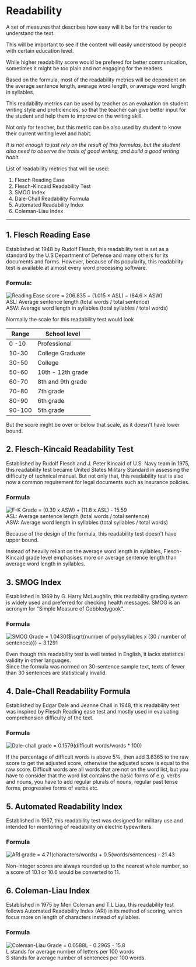 # Readability

A set of measures that describes how easy will it be for the reader to understand the text.  

This will be important to see if the content will easily understood by people with certain education level.  

While higher readability score would be prefered for better communication, sometimes it might be too plain and not engaging for the readers.  

Based on the formula, most of the readability metrics will be dependent on the average sentence length, average word length, or average word length in syllables.  

This readability metrics can be used by teacher as an evaluation on student writing style and proficiencies, so that the teacher can give better input for the student and help them to improve on the writing skill.

Not only for teacher, but this metric can be also used by student to know their current writing level and habit.
    
*It is not enough to just rely on the result of this formulas, but the student also need to observe the traits of good writing, and build a good writing habit.*

List of readability metrics that will be used:
1. Flesch Reading Ease
2. Flesch-Kincaid Readability Test
3. SMOG Index 
4. Dale-Chall Readability Formula
5. Automated Readability Index
6. Coleman-Liau Index  
  
---
  
## 1. Flesch Reading Ease

Established at 1948 by Rudolf Flesch, this readability test is set as a standard by the U.S Department of Defense and many others for its documents and forms. However, because of its popularity, this readability test is available at almost every word processing software. 

### Formula:  
![Reading Ease score = 206.835 − (1.015 × ASL) − (84.6 × ASW)](https://www.bruot.org/tex2img/media/VhtpGsHrNnp2gowQoWftrdsfw16F7VSPlQm6g5X0wTCH/tex2img_equation.svg)  
ASL: Average sentence length (total words / total sentence)  
ASW: Average word length in syllables (total syllables / total words)  
   

Normally the scale for this readability test would look 

| Range  | School level      | 
|--------|-------------------|
| 0 -10  | Professional      |
| 10-30  | College Graduate  |
| 30-50  | College           |
| 50-60  | 10th - 12th grade |
| 60-70  | 8th and 9th grade |
| 70-80  | 7th grade         |
| 80-90  | 6th grade         |
| 90-100 | 5th grade         |


But the score might be over or below that scale, as it doesn't have lower bound. 

## 2. Flesch-Kincaid Readability Test

Established by Rudolf Flesch and J. Peter Kincaid of U.S. Navy team in 1975, this readability test became United States Military Standard in assessing the difficulty of technical manual. But not only that, this readability test is also now a common requirement for legal documents such as insurance policies. 

### Formula
![F-K Grade = (0.39 x ASW) + (11.8 x ASL) - 15.59](https://www.bruot.org/tex2img/media/LYGrOn6m7GNCtiZBQYhSAwTsNwNSGjTABUzzUuqGlDfA/tex2img_equation.svg)  
ASL: Average sentence length (total words / total sentence)  
ASW: Average word length in syllables (total syllables / total words)  

Because of the design of the formula, this readability test doesn't have upper bound. 

Instead of heavily reliant on the average word length in syllables, Flesch-Kincaid grade level emphasises more on average sentence length than average word length in syllables. 

[//]: # (TODO DONE: Finish the rest of the readability documentation)

## 3. SMOG Index

Established in 1969 by G. Harry McLaughlin, this readability grading system is widely used and preferred for checking health messages. SMOG is an acronym for "Simple Measure of Gobbledygook".

### Formula  
![SMOG Grade = 1.0430($\sqrt{number of polysyllables x (30 / number of sentences)}) + 3.1291](https://www.bruot.org/tex2img/media/xO4FtSDaOorNTCoECc4DNAUx33l3NoNOoOguVQdKiRjx/tex2img_equation.svg)   

Even though this readability test is well tested in English, it lacks statistical validity in other languages.  
Since the formula was normed on 30-sentence sample text, texts of fewer than 30 sentences are statistically invalid. 

## 4. Dale-Chall Readability Formula

Established by Edgar Dale and Jeanne Chall in 1948, this readability test was inspired by Flesch Reading ease test and mostly used in evaluating comprehension difficulty of the text.

### Formula
![Dale-chall grade = 0.1579(difficult words/words * 100)](https://www.bruot.org/tex2img/media/7Rn2y9kf5QBOOxoxyP8UqZI0cFlcZo4Z9cyGwL8ySU4L/tex2img_equation.svg)  

If the percentage of difficult words is above 5%, then add 3.6365 to the raw score to get the adjusted score, otherwise the adjusted score is equal to the raw score. Difficult words are all words that are not on the word list, but you have to consider that the word list contains the basic forms of e.g. verbs and nouns, you have to add regular plurals of nouns, regular past tense forms, progressive forms of verbs etc.

## 5. Automated Readability Index

Established in 1967, this readability test was designed for military use and intended for monitoring of readability on electric typewriters.

### Formula
![ARI grade = 4.71(characters/words) + 0.5(words/sentences) - 21.43](https://www.bruot.org/tex2img/media/Ik3a5QqqDADP5vSvYSee4JqPSQw1nExMxRiTtmmRshc5/tex2img_equation.svg)  

Non-integer scores are always rounded up to the nearest whole number, so a score of 10.1 or 10.6 would be converted to 11. 

## 6. Coleman-Liau Index

Established in 1975 by Meri Coleman and T.L Liau, this readability test follows Automated Readability Index (ARI) in its method of scoring, which focus more on length of characters instead of syllables.

### Formula
![Coleman-Liau Grade = 0.0588L - 0.296S - 15.8](https://www.bruot.org/tex2img/media/qyjwgdvOLsD3txXUumlf636GIHeKZAOztbxUvO6gXp5Q/tex2img_equation.svg)  
L stands for average number of letters per 100 words  
S stands for average number of sentences per 100 words.
